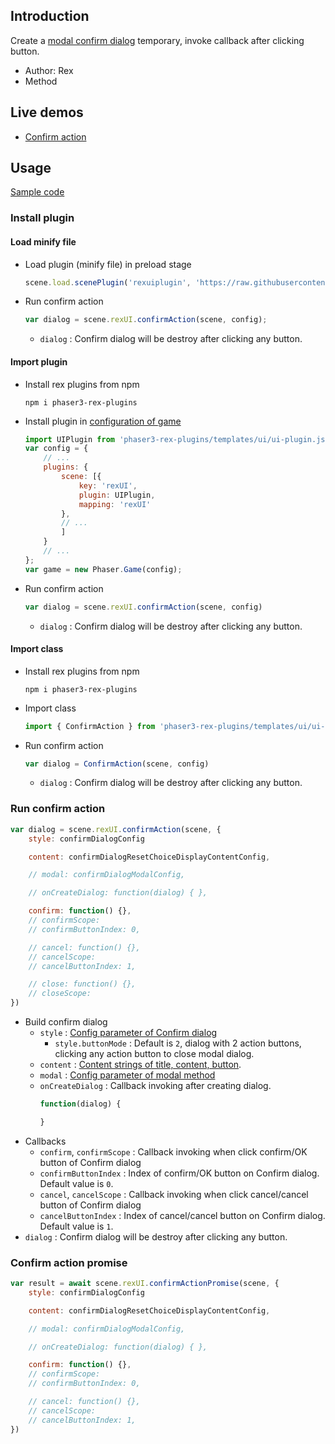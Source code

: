 ## Introduction

Create a [modal confirm dialog](ui-confirmdialog.md) temporary, invoke callback after clicking button.

- Author: Rex
- Method

## Live demos

- [Confirm action](https://codepen.io/rexrainbow/pen/bGZoYgG)

## Usage

[Sample code](https://github.com/rexrainbow/phaser3-rex-notes/tree/master/examples/ui-confirmaction)

### Install plugin

#### Load minify file

- Load plugin (minify file) in preload stage
    ```javascript
    scene.load.scenePlugin('rexuiplugin', 'https://raw.githubusercontent.com/rexrainbow/phaser3-rex-notes/master/dist/rexuiplugin.min.js', 'rexUI', 'rexUI');
    ```
- Run confirm action
    ```javascript
    var dialog = scene.rexUI.confirmAction(scene, config);
    ```
    - `dialog` : Confirm dialog will be destroy after clicking any button.

#### Import plugin

- Install rex plugins from npm
    ```
    npm i phaser3-rex-plugins
    ```
- Install plugin in [configuration of game](game.md#configuration)
    ```javascript
    import UIPlugin from 'phaser3-rex-plugins/templates/ui/ui-plugin.js';
    var config = {
        // ...
        plugins: {
            scene: [{
                key: 'rexUI',
                plugin: UIPlugin,
                mapping: 'rexUI'
            },
            // ...
            ]
        }
        // ...
    };
    var game = new Phaser.Game(config);
    ```
- Run confirm action
    ```javascript
    var dialog = scene.rexUI.confirmAction(scene, config)
    ```
    - `dialog` : Confirm dialog will be destroy after clicking any button.

#### Import class

- Install rex plugins from npm
    ```
    npm i phaser3-rex-plugins
    ```
- Import class
    ```javascript
    import { ConfirmAction } from 'phaser3-rex-plugins/templates/ui/ui-components.js';
    ```
- Run confirm action
    ```javascript
    var dialog = ConfirmAction(scene, config)
    ```
    - `dialog` : Confirm dialog will be destroy after clicking any button.

### Run confirm action

```javascript
var dialog = scene.rexUI.confirmAction(scene, {    
    style: confirmDialogConfig

    content: confirmDialogResetChoiceDisplayContentConfig,

    // modal: confirmDialogModalConfig,

    // onCreateDialog: function(dialog) { },

    confirm: function() {},
    // confirmScope: 
    // confirmButtonIndex: 0,

    // cancel: function() {},
    // cancelScope: 
    // cancelButtonIndex: 1,

    // close: function() {},
    // closeScope:
})
```

- Build confirm dialog
    - `style` : [Config parameter of Confirm dialog](ui-confirmdialog.md#add-dialog-object)
        - `style.buttonMode` : Default is `2`, dialog with 2 action buttons, clicking any action button to close modal dialog.
    - `content` : [Content strings of title, content, button](ui-confirmdialog.md#reset-display-content).
    - `modal` : [Config parameter of modal method](ui-confirmdialog.md#modal)
    - `onCreateDialog` : Callback invoking after creating dialog.
        ```javascript
        function(dialog) {

        }
        ```
- Callbacks
    - `confirm`, `confirmScope` : Callback invoking when click confirm/OK button of Confirm dialog
    - `confirmButtonIndex` : Index of confirm/OK button on Confirm dialog. Default value is `0`.
    - `cancel`, `cancelScope` : Callback invoking when click cancel/cancel button of Confirm dialog
    - `cancelButtonIndex` : Index of cancel/cancel button on Confirm dialog. Default value is `1`.
- `dialog` : Confirm dialog will be destroy after clicking any button.


### Confirm action promise

```javascript
var result = await scene.rexUI.confirmActionPromise(scene, {    
    style: confirmDialogConfig

    content: confirmDialogResetChoiceDisplayContentConfig,

    // modal: confirmDialogModalConfig,

    // onCreateDialog: function(dialog) { },

    confirm: function() {},
    // confirmScope: 
    // confirmButtonIndex: 0,

    // cancel: function() {},
    // cancelScope: 
    // cancelButtonIndex: 1,
})
```